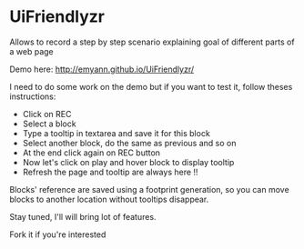 UiFriendlyzr
============

Allows to record a step by step scenario explaining goal of different parts of a web page

Demo here: http://emyann.github.io/UiFriendlyzr/

I need to do some work on the demo but if you want to test it, follow theses instructions:
- Click on REC
- Select a block
- Type a tooltip in textarea and save it for this block
- Select another block, do the same as previous and so on
- At the end click again on REC button
- Now let's click on play and hover block to display tooltip
- Refresh the page and tooltip are always here !!

Blocks' reference are saved using a footprint generation, so you can move blocks to another location without tooltips disappear.

Stay tuned, I'll will bring lot of features.

Fork it if you're interested
